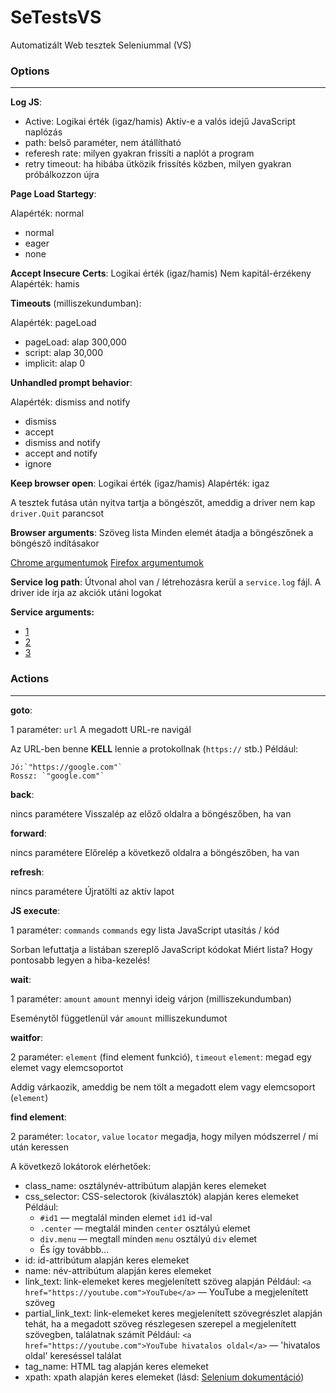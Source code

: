 # SeTestsVS

Automatizált Web tesztek Seleniummal (VS)

### Options

---

**Log JS**:

* Active:
  Logikai érték (igaz/hamis)
  Aktív-e a valós idejű JavaScript naplózás
* path:
  belső paraméter, nem átállítható
* referesh rate:
  milyen gyakran frissíti a naplót a program
* retry timeout:
  ha hibába ütközik frissítés közben, milyen gyakran próbálkozzon újra

**Page Load Startegy**:

Alapérték: normal

* normal
* eager
* none

**Accept Insecure Certs**:
Logikai érték  (igaz/hamis)
Nem kapitál-érzékeny
Alapérték: hamis

**Timeouts** (milliszekundumban):

Alapérték: pageLoad

* pageLoad: alap 300,000
* script: alap 30,000
* implicit: alap 0

**Unhandled prompt behavior**:

Alapérték: dismiss and notify

* dismiss
* accept
* dismiss and notify
* accept and notify
* ignore

**Keep browser open**:
Logikai érték  (igaz/hamis)
Alapérték: igaz

A tesztek futása után nyitva tartja a böngészőt, ameddig a driver nem kap `driver.Quit` parancsot

**Browser arguments**:
Szöveg lista
Minden elemét átadja a böngészőnek a böngésző indításakor

[Chrome argumentumok](https://peter.sh/experiments/chromium-command-line-switches/)
[Firefox argumentumok](https://wiki.mozilla.org/Firefox/CommandLineOptions)

**Service log path**:
Útvonal ahol van / létrehozásra kerül a `service.log` fájl.
A driver ide írja az akciók utáni logokat

**Service arguments:**

* [1](https://gist.github.com/ntamvl/4f93bbb7c9b4829c601104a2d2f91fe5)
* [2](https://www.selenium.dev/documentation/webdriver/drivers/service/)
* [3](https://www.selenium.dev/documentation/webdriver/browsers/chrome/#service)

### Actions

---

**goto**:

1 paraméter: `url`
A megadott URL-re navigál

Az URL-ben benne **KELL** lennie a protokollnak (`https://` stb.)
Például:

    Jó:`"https://google.com"`
    Rossz: `"google.com"`

**back**:

nincs paramétere
Visszalép az előző oldalra a böngészőben, ha van

**forward**:

nincs paramétere
Előrelép a következő oldalra a böngészőben, ha van

**refresh**:

nincs paramétere
Újratölti az aktív lapot

**JS execute**:

1 paraméter: `commands`
`commands` egy lista JavaScript utasítás / kód

Sorban lefuttatja a listában szereplő JavaScript kódokat
Miért lista? Hogy pontosabb legyen a hiba-kezelés!

**wait**:

1 paraméter: `amount`
`amount` mennyi ideig várjon (milliszekundumban)

Eseménytől függetlenül vár `amount` milliszekundumot

**waitfor**:

2 paraméter: `element` (find element funkció), `timeout`
`element`: megad egy elemet vagy elemcsoportot

Addig várkaozik, ameddig be nem tölt a megadott elem vagy elemcsoport (`element`)

**find element**:

2 paraméter: `locator`, `value`
`locator` megadja, hogy milyen módszerrel / mi után keressen

A következő lokátorok elérhetőek:

* class_name: osztálynév-attribútum alapján keres elemeket
* css_selector: CSS-selectorok (kiválasztók) alapján keres elemeket
  Például:
  * `#id1` — megtalál minden elemet `id1` id-val
  * `.center` — megtalál minden `center` osztályú elemet
  * `div.menu` — megtall minden `menu` osztályú `div` elemet
  * És így továbbb...
* id: id-attribútum alapján keres elemeket
* name: név-attribútum alapján keres elemeket
* link_text: link-elemeket keres megjelenített szöveg alapján
  Például: `<a href="https://youtube.com">YouTube</a>` — YouTube a megjelenített szöveg
* partial_link_text: link-elemeket keres megjelenített szövegrészlet alapján
  tehát, ha a megadott szöveg részlegesen szerepel a megjelenített szövegben, találatnak számít
  Például: `<a href="https://youtube.com">YouTube hivatalos oldal</a>` — 'hivatalos oldal' kereséssel találat
* tag_name: HTML tag alapján keres elemeket
* xpath: xpath alapján keres elemeket (lásd: [Selenium dokumentáció](https://www.selenium.dev/documentation/webdriver/elements/locators/#xpath))
